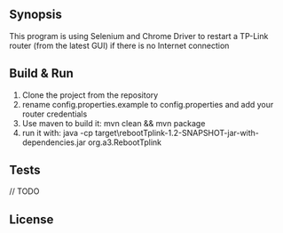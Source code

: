## Synopsis

This program is using Selenium and Chrome Driver to restart a TP-Link router (from the latest GUI) if there is no Internet connection

## Build & Run

1. Clone the project from the repository
2. rename config.properties.example to config.properties and add your router credentials
3. Use maven to build it:
    mvn clean && mvn package
4. run it with:
    java -cp target\rebootTplink-1.2-SNAPSHOT-jar-with-dependencies.jar org.a3.RebootTplink

## Tests

// TODO

## License